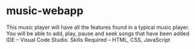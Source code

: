 # music-webapp
This music player will have all the features
found in a typical music player. You will be able
to add, play, pause and seek songs that have
been added
IDE – Visual Code Studio.
Skills Required – HTML, CSS, JavaScript
